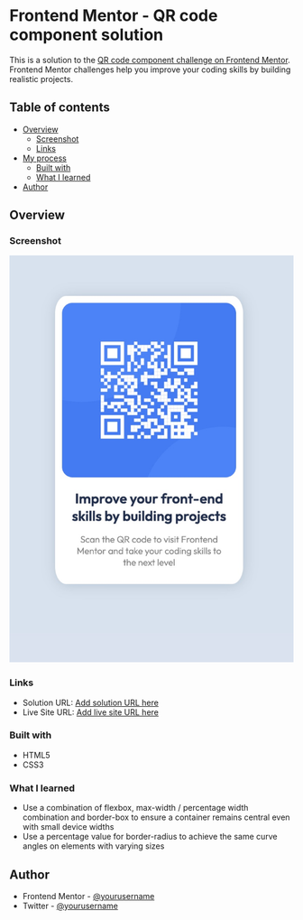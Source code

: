 # Frontend Mentor - QR code component solution

This is a solution to the [QR code component challenge on Frontend Mentor](https://www.frontendmentor.io/challenges/qr-code-component-iux_sIO_H). Frontend Mentor challenges help you improve your coding skills by building realistic projects. 

## Table of contents

- [Overview](#overview)
  - [Screenshot](#screenshot)
  - [Links](#links)
- [My process](#my-process)
  - [Built with](#built-with)
  - [What I learned](#what-i-learned)
- [Author](#author)

## Overview

### Screenshot

![](./screenshot.jpg)

### Links

- Solution URL: [Add solution URL here](https://github.com/3uchre/qr-code-component)
- Live Site URL: [Add live site URL here](https://3uchre.github.io/qr-code-component/)

### Built with

- HTML5
- CSS3

### What I learned

- Use a combination of flexbox, max-width / percentage width combination and border-box to ensure a container remains central even with small device widths
- Use a percentage value for border-radius to achieve the same curve angles on elements with varying sizes

## Author

- Frontend Mentor - [@yourusername](https://www.frontendmentor.io/profile/3uchre)
- Twitter - [@yourusername](https://www.twitter.com/3uchre)
